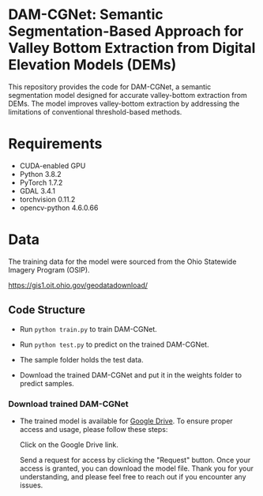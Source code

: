 # DAM-CGNet: Semantic Segmentation-Based Approach for Valley Bottom Extraction from Digital Elevation Models (DEMs)
This repository provides the code for DAM-CGNet, a semantic segmentation model designed for accurate valley-bottom extraction from DEMs. The model  improves valley-bottom extraction by addressing the limitations of conventional threshold-based methods.

# Requirements

- CUDA-enabled GPU
- Python 3.8.2
- PyTorch 1.7.2
- GDAL  3.4.1
- torchvision  0.11.2
- opencv-python 4.6.0.66

# Data
The training data for the model were sourced from the Ohio Statewide Imagery Program (OSIP).

 https://gis1.oit.ohio.gov/geodatadownload/ 



## Code Structure

- Run `python train.py` to train DAM-CGNet.

- Run `python test.py` to predict on the trained DAM-CGNet.
- The sample folder holds the test data.
- Download the trained DAM-CGNet and put it in the weights folder to predict samples.

### Download trained DAM-CGNet
- The trained model is available for [Google Drive](https://drive.google.com/file/d/1ZGo6icASXNpLeoW1rqWfwlKi-PUkitWf/view?usp=drive_link). To ensure proper access and usage, please follow these steps:

  Click on the Google Drive link.

  Send a request for access by clicking the "Request" button.
  Once your access is granted, you can download the model file.
  Thank you for your understanding, and please feel free to reach out if you encounter any issues.
